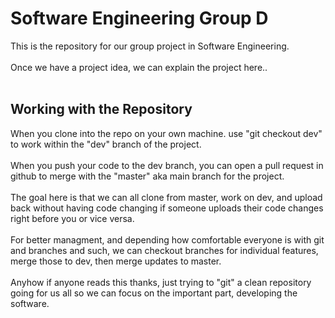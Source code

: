 # Software Engineering Group D
This is the repository for our group project in Software Engineering.
<br><br>
Once we have a project idea, we can explain the project here..
<br><br>

## Working with the Repository
When you clone into the repo on your own machine. use "git checkout dev" to 
work within the "dev" branch of the project.
<br><br>
When you push your code to the dev branch, you can open a pull request in github to
merge with the "master" aka main branch for the project.
<br><br>
The goal here is that we can all clone from master, work on dev, and upload back without
having code changing if someone uploads their code changes right before you or vice versa.
<br><br>
For better managment, and depending how comfortable everyone is with git and branches and such,
we can checkout branches for individual features, merge those to dev, then merge updates to master.
<br><br>
Anyhow if anyone reads this thanks, just trying to "git" a clean repository going for us all so
we can focus on the important part, developing the software.
